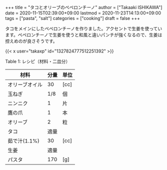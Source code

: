 +++
title = "タコとオリーブのペペロンチーノ"
author = ["Takaaki ISHIKAWA"]
date = 2020-11-15T02:39:00+09:00
lastmod = 2020-11-23T14:13:00+09:00
tags = ["pasta", "salt"]
categories = ["cooking"]
draft = false
+++

タコをメインにしたペペロンチーノを作りました。アクセントで生姜を使っています。ペペロンチーノで生姜を使うと和風と違いパンチが強くなるので、生姜は控えめのが良さそうです。  

{{< x user="takaxp" id="1327824777512251392" >}}  

<div class="table-caption">
  <span class="table-number">Table 1</span>:
  レシピ（材料・二皿分）
</div>

| 材料      | 分量 | 単位 |
|---------|----|----|
| オリーブオイル | 30  | [cc] |
| 玉ねぎ    | 1/8 | 個   |
| ニンニク  | 1   | 片   |
| 鷹の爪    | 1   | 本   |
| オリーブ  | 2   | 粒   |
| タコ      | 適量 |      |
| 茹で汁(1.1%) | 30  | [cc] |
| 生姜      | 適量 |      |
| パスタ    | 170 | [g]  |
